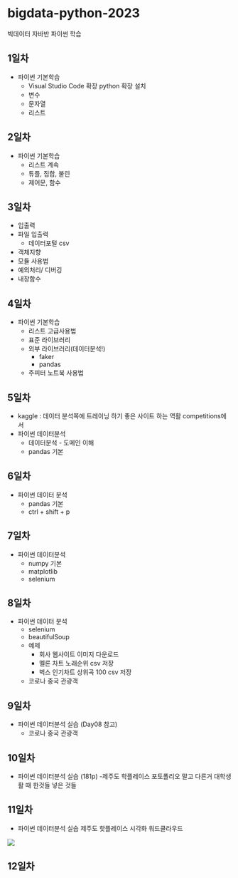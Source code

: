 # bigdata-python-2023
빅데이터 자바반 파이썬 학습

## 1일차
- 파이썬 기본학습
    - Visual Studio Code 확장 python 확장 설치
    - 변수
    - 문자열
    - 리스트 

## 2일차
- 파이썬 기본학습
    - 리스트 계속
    - 튜플, 집합, 불린
    - 제어문, 함수

## 3일차
- 입출력
- 파일 입출력
    - 데이터포털 csv
- 객체지향
- 모듈 사용법
- 예외처리/ 디버깅
- 내장함수
    
## 4일차
- 파이썬 기본학습
    - 리스트 고급사용법
    - 표준 라이브러리
    - 외부 라이브러리(데이터분석!)
        - faker
        - pandas
    - 주피터 노트북 사용법

## 5일차
- kaggle : 데이터 분석쪽에 트레이닝 하기 좋은 사이트 하는 역활 competitions에서
- 파이썬 데이터분석
    - 데이터분석 - 도메인 이해
    - pandas 기본

## 6일차
- 파이썬 데이터 분석
    - pandas 기본
    - ctrl + shift + p 

## 7일차
- 파이썬 데이터분석
    - numpy 기본
    - matplotlib
    - selenium

## 8일차
- 파이썬 데이터 분석
    - selenium
    - beautifulSoup
    - 예제
        - 회사 웹사이트 이미지 다운로드
        - 멜론 차트 노래순위 csv 저장
        - 벅스 인기차트 상위곡 100 csv 저장
    - 코로나 중국 관광객

## 9일차
- 파이썬 데이터분석 실습 (Day08 참고)
    - 코로나 중국 관광객 

## 10일차
- 파이썬 데이터분석 실습 (181p)
    -제주도 학플레이스
    포토폴리오 말고 다른거 대학생활 때 한것들 넣은 것들

## 11일차
- 파이썬 데이터분석 실습
    제주도 핫플레이스 시각화
    워드클라우드

<img src = "image.png">

## 12일차


